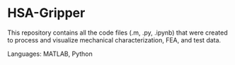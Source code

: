 # HSA-Gripper

This repository contains all the code files (.m, .py, .ipynb) that were created to process and visualize mechanical characterization, FEA, and test data.


Languages: MATLAB, Python